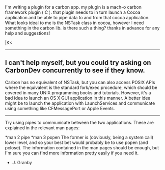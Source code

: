 

I'm writing a plugin for a carbon app.  my plugin is a mach-o carbon framework plugin ( C ).  that plugin needs to in turn launch a Cocoa application and be able to pipe data to and from that cocoa application.  What looks ideal to me is the NSTask class in cocoa, however I need something in the carbon lib.   is there such a thing?  thanks in advance for any help and suggestions!

|K<

----
I can't help myself, but you could try asking on CarbonDev concurrently to see if they know.
----

Carbon has no equivalent of NSTask, but you can also access POSIX APIs where the equivalent is the standard fork/exec procedure, which should be covered in many UNIX programming books and tutorials. However, it's a bad idea to launch an OS X GUI application in this manner. A better idea might be to launch the application with LaunchServices and communicate using something like CFMessagePort or Apple Events.

----

Try using pipes to communicate between the two applications.  These are explained in the relevant man pages:

*man 2 pipe
*man 3 popen
The former is (obviously, being a system call) lower level, and so your best bet would probably be to use popen (and pclose).  The information contained in the man pages should be enough, but I'm sure you can find more information pretty easily if you need it.
- J. Granby
